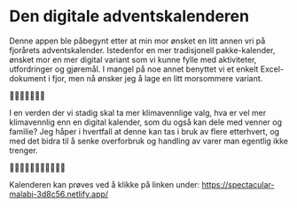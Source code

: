 # Den digitale adventskalenderen

Denne appen ble påbegynt etter at min mor ønsket en litt annen vri på fjorårets adventskalender. Istedenfor en mer tradisjonell pakke-kalender, ønsket mor en mer digital variant som vi kunne fylle med aktiviteter, utfordringer og gjøremål. I mangel på noe annet benyttet vi et enkelt Excel-dokument i fjor, men nå ønsker jeg å lage en litt morsommere variant. 

🎅🎅🎅🎅🎅🎅🎅

I en verden der vi stadig skal ta mer klimavennlige valg, hva er vel mer klimavennlig enn en digital kalender, som du også kan dele med venner og familie? Jeg håper i hvertfall at denne kan tas i bruk av flere etterhvert, og med det bidra til å senke overforbruk og handling av varer man egentlig ikke trenger. 

🎄🎄🎄🎄🎄🎄🎄🎄🎄🎄🎄

Kalenderen kan prøves ved å klikke på linken under:
https://spectacular-malabi-3d8c56.netlify.app/
